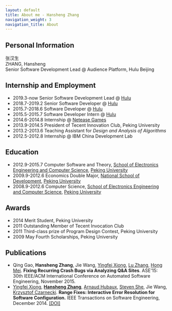 ```yaml
---
layout: default
title: About me - Hansheng Zhang
navigation_weight: 3
navigation_title: About
---
```


## Personal Information
张汉生<br/>
ZHANG, Hansheng<br/>
Senior Software Development Lead @ Audience Platform, Hulu Beijing

## Internship and Employment
- 2019.3-now Senior Software Development Lead @ <a href="http://www.hulu.com">Hulu</a>
- 2018.7-2019.2 Senior Software Developer @ <a href="http://www.hulu.com">Hulu</a>
- 2015.7-2018.6 Software Developer @ <a href="http://www.hulu.com">Hulu</a>
- 2015.5-2015.7 Software Developer Intern @ <a href="http://www.hulu.com">Hulu</a>
- 2014.6-2014.8 Internship @ <a href="http://nie.163.com/en/">Netease Games</a>
- 2013.9-2014.5 President of Tecent Innovation Club, Peking University
- 2013.2-2013.6 Teaching Assistant for <i>Design and Analysis of Algorithms</i>
- 2012.5-2012.8 Internship @ IBM China Development Lab

## Education
- 2012.9-2015.7 Computer Software and Theory, <a href="http://eecs.pku.edu.cn/eecs_english/aboutUs.shtml">School of Electronics Engineering and Computer Science</a>, <a href="http://english.pku.edu.cn/">Peking University</a>
- 2009.9-2012.6 Economics Double Major, <a href ="http://en.nsd.edu.cn/">National School of Development</a>, <a href = "http://english.pku.edu.cn/">Peking University</a>
- 2008.9-2012.6 Computer Science, <a href ="http://eecs.pku.edu.cn/eecs_english/aboutUs.shtml">School of Electronics Engineering and Computer Science</a>, <a href = "http://english.pku.edu.cn/">Peking University</a>

## Awards
- 2014 Merit Student, Peking University
- 2011 Outstanding Member of Tecent Invocation Club
- 2011 Third-class prize of Program Design Contest, Peking University
- 2009 May Fourth Scholarships, Peking University

## Publications
- Qing Gao, **Hansheng Zhang**, Jie Wang, [Yingfei Xiong](http://sei.pku.edu.cn/~xiongyf04/index.html), [Lu Zhang](http://sei.pku.edu.cn/~zhanglu/), [Hong Mei](http://sei.pku.edu.cn/~meih/index_en.html). **Fixing Recurring Crash Bugs via Analyzing Q&A Sites**. ASE'15: 30th IEEE/ACM International Conference on Automated Software Engineering, November 2015.
- [Yingfei Xiong](http://sei.pku.edu.cn/~xiongyf04/), [**Hansheng Zhang**](http://www.zhanghs.com), [Arnaud Hubaux](http://www.ahubaux.com/), [Steven She](http://gsd.uwaterloo.ca/shshe), Jie Wang, [Krzysztof Czarnecki](http://gsd.uwaterloo.ca/kczarnec/). **Range Fixes: Interactive Error Resolution for Software Configuration.** IEEE Transactions on Software Engineering, December 2014. [[DOI]](http://ieeexplore.ieee.org/xpl/articleDetails.jsp?arnumber=6991616)

